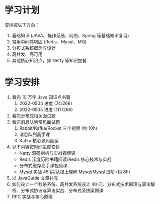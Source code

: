 # 学习计划

安排按以下方向：
1. 基础知识 (JAVA、操作系统、网络、Spring 等基础知识复习)
2. 常用中间件巩固 (Redis、Mysql、MQ)
3. 分布式系统概念与设计
4. 高并发、高可用
5. 其他核心知识点，如 Netty 等知识加餐

# 学习安排

1. 看完 10 万字 Java 知识点书籍
	1. 2022-0504 进度 (74/266)
	2. 2022-0505 进度 (117/266)
2. 看完分布式相关面试题
3. 看完消息队列常见面试题
	1. Rabbit/Kafka/Rocket 三个视频 (约 10h)
	2. 消息队列高手课
	3. Kafka 核心源码阅读
4. 以下内容按时间进度安排
	- Netty 源码剖析与实战视频课
	- Redis 深度历险书籍阅读/Redis 核心技术与实战
	- 分布式缓存高手课视频课
	- Mysql 实战 45 讲/从根上理解 Mysql/Mysql 进阶 (约 8h)
5. 以 JavaGuide 文章补充
6. 如何设计一个秒杀系统、高并发系统设计 40 问、分布式技术原理与算法解析、分布式协议与算法实战、分布式系统案例课
7. RPC 实战与核心原理
